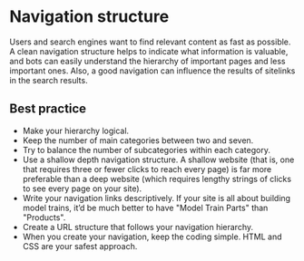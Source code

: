 # Navigation structure

Users and search engines want to find relevant content as fast as possible. 
A clean navigation structure helps to indicate what information is valuable, and bots can easily understand the hierarchy of important pages and less important ones. 
Also, a good navigation can influence the results of sitelinks in the search results.

## Best practice

* Make your hierarchy logical.
* Keep the number of main categories between two and seven.
* Try to balance the number of subcategories within each category.
* Use a shallow depth navigation structure. A shallow website (that is, one that requires three or fewer clicks to reach every page) is far more preferable than a deep website (which requires lengthy strings of clicks to see every page on your site).
* Write your navigation links descriptively. If your site is all about building model trains, it’d be much better to have "Model Train Parts" than "Products".
* Create a URL structure that follows your navigation hierarchy.
* When you create your navigation, keep the coding simple. HTML and CSS are your safest approach.
